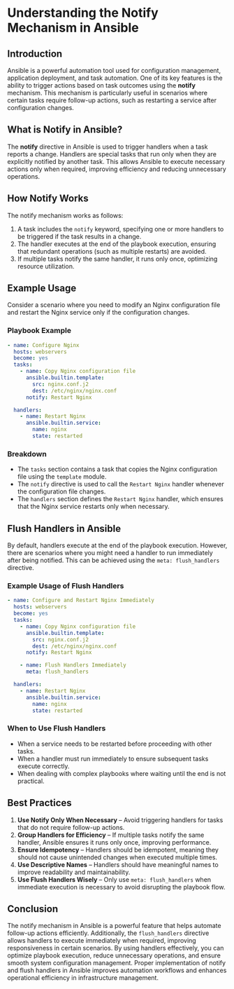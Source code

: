 # Understanding the Notify Mechanism in Ansible

## Introduction

Ansible is a powerful automation tool used for configuration management, application deployment, and task automation. One of its key features is the ability to trigger actions based on task outcomes using the **notify** mechanism. This mechanism is particularly useful in scenarios where certain tasks require follow-up actions, such as restarting a service after configuration changes.

## What is Notify in Ansible?

The **notify** directive in Ansible is used to trigger handlers when a task reports a change. Handlers are special tasks that run only when they are explicitly notified by another task. This allows Ansible to execute necessary actions only when required, improving efficiency and reducing unnecessary operations.

## How Notify Works

The notify mechanism works as follows:
1. A task includes the `notify` keyword, specifying one or more handlers to be triggered if the task results in a change.
2. The handler executes at the end of the playbook execution, ensuring that redundant operations (such as multiple restarts) are avoided.
3. If multiple tasks notify the same handler, it runs only once, optimizing resource utilization.

## Example Usage

Consider a scenario where you need to modify an Nginx configuration file and restart the Nginx service only if the configuration changes.

### Playbook Example

```yaml
- name: Configure Nginx
  hosts: webservers
  become: yes
  tasks:
    - name: Copy Nginx configuration file
      ansible.builtin.template:
        src: nginx.conf.j2
        dest: /etc/nginx/nginx.conf
      notify: Restart Nginx

  handlers:
    - name: Restart Nginx
      ansible.builtin.service:
        name: nginx
        state: restarted
```

### Breakdown
- The `tasks` section contains a task that copies the Nginx configuration file using the `template` module.
- The `notify` directive is used to call the `Restart Nginx` handler whenever the configuration file changes.
- The `handlers` section defines the `Restart Nginx` handler, which ensures that the Nginx service restarts only when necessary.

## Flush Handlers in Ansible

By default, handlers execute at the end of the playbook execution. However, there are scenarios where you might need a handler to run immediately after being notified. This can be achieved using the `meta: flush_handlers` directive.

### Example Usage of Flush Handlers

```yaml
- name: Configure and Restart Nginx Immediately
  hosts: webservers
  become: yes
  tasks:
    - name: Copy Nginx configuration file
      ansible.builtin.template:
        src: nginx.conf.j2
        dest: /etc/nginx/nginx.conf
      notify: Restart Nginx

    - name: Flush Handlers Immediately
      meta: flush_handlers

  handlers:
    - name: Restart Nginx
      ansible.builtin.service:
        name: nginx
        state: restarted
```

### When to Use Flush Handlers
- When a service needs to be restarted before proceeding with other tasks.
- When a handler must run immediately to ensure subsequent tasks execute correctly.
- When dealing with complex playbooks where waiting until the end is not practical.

## Best Practices

1. **Use Notify Only When Necessary** – Avoid triggering handlers for tasks that do not require follow-up actions.
2. **Group Handlers for Efficiency** – If multiple tasks notify the same handler, Ansible ensures it runs only once, improving performance.
3. **Ensure Idempotency** – Handlers should be idempotent, meaning they should not cause unintended changes when executed multiple times.
4. **Use Descriptive Names** – Handlers should have meaningful names to improve readability and maintainability.
5. **Use Flush Handlers Wisely** – Only use `meta: flush_handlers` when immediate execution is necessary to avoid disrupting the playbook flow.

## Conclusion

The notify mechanism in Ansible is a powerful feature that helps automate follow-up actions efficiently. Additionally, the `flush_handlers` directive allows handlers to execute immediately when required, improving responsiveness in certain scenarios. By using handlers effectively, you can optimize playbook execution, reduce unnecessary operations, and ensure smooth system configuration management. Proper implementation of notify and flush handlers in Ansible improves automation workflows and enhances operational efficiency in infrastructure management.

